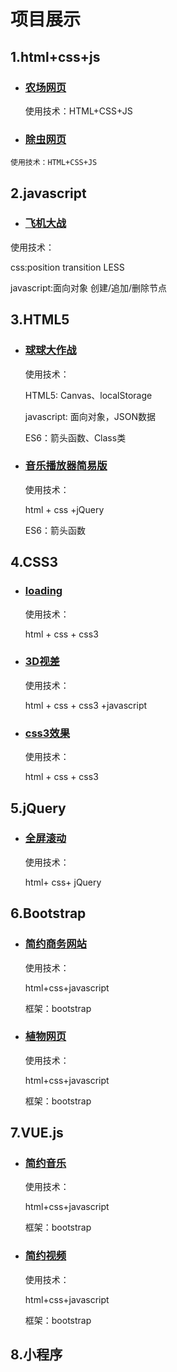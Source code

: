 # 项目展示

##    1.html+css+js 

-    ### [农场网页](https://hehe1794.github.io/%E5%86%9C%E5%9C%BA%E7%BD%91%E9%A1%B5/header.html)

     使用技术：HTML+CSS+JS

-    ### [除虫网页](https://hehe1794.github.io/%E9%99%A4%E8%99%AB%E7%BD%91%E9%A1%B5/)

    使用技术：HTML+CSS+JS

##    2.javascript

-    ### [飞机大战](https://hehe1794.github.io/%E9%A3%9E%E6%9C%BA%E5%A4%A7%E6%88%98/plane.html)

  使用技术：

  css:position  transition  LESS

  javascript:面向对象  创建/追加/删除节点

##    3.HTML5

- ###    [球球大作战](https://hehe1794.github.io/ball/)

  使用技术：

  HTML5: Canvas、localStorage

  javascript: 面向对象，JSON数据

  ES6：箭头函数、Class类

- ### [音乐播放器简易版](https://hehe1794.github.io/music/)

  使用技术：

  html + css +jQuery
  
  ES6：箭头函数

## 4.CSS3

- ### [loading](https://hehe1794.github.io/加载效果/)

  使用技术：

  html + css + css3

- ### [3D视差](https://hehe1794.github.io/3D视差效果/)

  使用技术：

  html + css + css3 +javascript

- ### [css3效果](https://hehe1794.github.io/css3效果/)

  使用技术：

  html + css + css3

## 5.jQuery

- ### [全屏滚动](https://hehe1794.github.io/全屏滚动/)

  使用技术：

  html+ css+ jQuery

## 6.Bootstrap

- ### [简约商务网站](https://hehe1794.github.io/简约商务网页/)

  使用技术：

  html+css+javascript

  框架：bootstrap
  
- ### [植物网页](https://hehe1794.github.io/植物网页/)

  使用技术：

  html+css+javascript

  框架：bootstrap

## 7.VUE.js

- ### [简约音乐](https://hehe1794.github.io/JYmusic/)

  使用技术：

  html+css+javascript

  框架：bootstrap

- ### [简约视频](https://hehe1794.github.io/JYmovie/)

  使用技术：

  html+css+javascript

  框架：bootstrap

## 8.小程序



   
